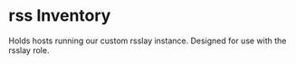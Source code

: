 # rss Inventory

Holds hosts running our custom rsslay instance.  Designed for use with the rsslay role.

